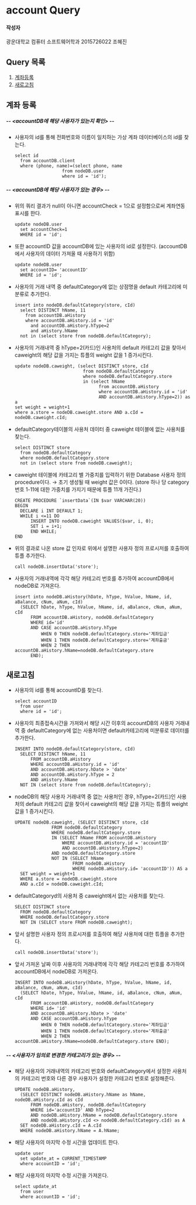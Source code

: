 # account Query

#### 작성자

광운대학교 컴퓨터 소프트웨어학과 2015726022 조혜진

## Query 목록

1. [계좌등록](#1)
2. [새로고침](#2)

<a name="1"></a>

## 계좌 등록

##### -- <accountDB에 해당 사용자가 있는지 확인> --
- 사용자의 id를 통해 전화번호와 이름이 일치하는 가상 계좌 데이터베이스의 id를 찾는다.

  ```mysql
  select id 
    from accountDB.client 
    where (phone, name)=(select phone, name 
        			from nodeDB.user 
        			where id = 'id');
  ```

##### -- <accountDB에 해당 사용자가 있는 경우> --
- 위의 쿼리 결과가 null이 아니면 accountCheck = 1으로 설정함으로써 계좌연동 표시를 한다. 

  ```mysql
  update nodeDB.user 
    set accountCheck=1 
    WHERE id = 'id';
  ```

- 또한 accountID 값을 accountDB에 있는 사용자의 id로 설정한다. 
  (accountDB에서 사용자의 데이터 가져올 때 사용하기 위함)

  ```mysql
  update nodeDB.user 
    set accountID= 'accountID' 
    WHERE id = 'id';
  ```

- 사용자의 거래 내역 중 defaultCategory에 없는 상점명을 default 카테고리에 미분류로 추가한다.

  ```mysql
  insert into nodeDB.defaultCategory(store, cId) 
    select DISTINCT hName, 11 
      from accountDB.aHistory 
      where accountDB.aHistory.id = 'id' 
        and accountDB.aHistory.hType=2 
        and aHistory.hName 
    not in (select store from nodeDB.defaultCategory);
  ```

- 사용자의 거래내역 중 hType=2(카드)인 사용처의 default 카테고리 값을 찾아서 
  caweight의 해당 값을 가지는 튜플의 weight 값을 1 증가시킨다.

  ```mysql
  update nodeDB.caweight, (select DISTINCT store, cId 
                            from nodeDB.defaultCategory 
                            where nodeDB.defaultCategory.store 
                            in (select hName 
                                  from accountDB.aHistory 
                                  where accountDB.aHistory.id = 'id' 
                                  AND accountDB.aHistory.hType=2)) as a 
  set weight = weight+1 
  where a.store = nodeDB.caweight.store AND a.cId = nodeDB.caweight.cId;
  ```

- defaultCategory테이블의 사용처 데이터 중 caweight 테이블에 없는 사용처를 찾는다.

  ```mysql
  select DISTINCT store 
    from nodeDB.defaultCategory 
    where nodeDB.defaultCategory.store 
    not in (select store from nodeDB.caweight);
  ```

- caweight 테이블에 카테고리 별 가중치를 입력하기 위한 Database 사용자 정의 procedure이다.
  → 초기 생성될 때 weight 값은 0이다. 
  (store 하나 당 category 번호 1-11에 대한 가중치를 가지기 때문에 튜플 11개 가진다.)

  ```mysql
  CREATE PROCEDURE `insertData`(IN $var VARCHAR(20))
  BEGIN
	DECLARE i INT DEFAULT 1;
  	WHILE i <=11 DO
		INSERT INTO nodeDB.caweight VALUES($var, i, 0);
		SET i = i+1;
    	END WHILE;
  END
  ```
  
- 위의 결과로 나온 store 값 인자로 위에서 설명한 사용자 정의 프로시저를 호출하여 튜플 추가한다.

  ```mysql
  call nodeDB.insertData('store');
  ```

- 사용자의 거래내역에 각각 해당 카테고리 번호를 추가하여 accountDB에서 nodeDB로 가져온다. 

  ```mysql
  insert into nodeDB.aHistory(hDate, hType, hValue, hName, id, aBalance, cNum, aNum, cId) 
  	(SELECT hDate, hType, hValue, hName, id, aBalance, cNum, aNum, cId 
		FROM accountDB.aHistory, nodeDB.defaultCategory 
		WHERE id='id' 
		AND CASE accountDB.aHistory.hType 
			WHEN 0 THEN nodeDB.defaultCategory.store='계좌입금' 
			WHEN 1 THEN nodeDB.defaultCategory.store='계좌출금' 
			WHEN 2 THEN accountDB.aHistory.hName=nodeDB.defaultCategory.store 
		END);
  ```

<a name="2"></a>

## 새로고침

- 사용자의 id를 통해 accountID를 찾는다.

  ```mysql
  select accountID 
    from user 
    where id = 'id';
  ```

- 사용자의 최종접속시간을 가져와서 해당 시간 이후의 accountDB의 사용자 거래내역 중 defaultCategory에 없는 사용처이면 
default카테고리에 미분류로 데이터를 추가한다. 

  ```mysql
  INSERT INTO nodeDB.defaultCategory(store, cId) 
  	SELECT DISTINCT hName, 11 
		FROM accountDB.aHistory 
		WHERE accountDB.aHistory.id = 'id' 
		AND accountDB.aHistory.hDate > 'date' 
		AND accountDB.aHistory.hType = 2 
		AND aHistory.hName 
	NOT IN (select store from nodeDB.defaultCategory);
  ```

- nodeDB의 해당 사용자 거래내역 중 없는 사용처인 경우, hType=2(카드)인 사용처의 default 카테고리 값을 찾아서 
  caweight의 해당 값을 가지는 튜플의 weight 값을 1 증가시킨다.

  ```mysql
  UPDATE nodeDB.caweight, (SELECT DISTINCT store, cId 
  				FROM nodeDB.defaultCategory 
				WHERE nodeDB.defaultCategory.store 
				IN (SELECT hName FROM accountDB.aHistory 
					WHERE accountDB.aHistory.id = 'accountID' 
					AND accountDB.aHistory.hType=2) 
				AND nodeDB.defaultCategory.store 
				NOT IN (SELECT hName 
						FROM nodeDB.aHistory 
						WHERE nodeDB.aHistory.id= 'accountID')) AS a 
	SET weight = weight+1 
	WHERE a.store = nodeDB.caweight.store 
	AND a.cId = nodeDB.caweight.cId;
  ```

- defaultCategoryd의 사용처 중 caweight에서 없는 사용처를 찾는다.

  ```mysql
  SELECT DISTINCT store 
  	FROM nodeDB.defaultCategory 
	WHERE nodeDB.defaultCategory.store 
	NOT IN (SELECT store FROM nodeDB.caweight);
  ```

- 앞서 설명한 사용자 정의 프로시저를 호출하여 해당 사용처에 대한 튜플을 추가한다.

  ```mysql
  call nodeDB.insertData('store');
  ```

- 앞서 가져온 날짜 이후 사용자의 거래내역에 각각 해당 카테고리 번호를 추가하여 accountDB에서 nodeDB로 가져온다. 

  ```mysql
  INSERT INTO nodeDB.aHistory(hDate, hType, hValue, hName, id, aBalance, cNum, aNum, cId) 
  	(SELECT hDate, hType, hValue, hName, id, aBalance, cNum, aNum, cId 
		FROM accountDB.aHistory, nodeDB.defaultCategory 
		WHERE id= 'id'  
		AND accountDB.aHistory.hDate > 'date' 
		AND CASE accountDB.aHistory.hType 
			WHEN 0 THEN nodeDB.defaultCategory.store='계좌입금' 
			WHEN 1 THEN nodeDB.defaultCategory.store='계좌출금' 
			WHEN 2 THEN accountDB.aHistory.hName=nodeDB.defaultCategory.store END);
  ```

##### -- <사용자가 임의로 변경한 카테고리가 있는 경우> --
- 해당 사용자의 거래내역의 카테고리 번호와 defaultCategory에서 설정한 사용처의 카테고리 번호와 다른 경우 
사용자가 설정한 카테고리 번호로 설정해준다.

  ```mysql
  UPDATE nodeDB.aHistory, 
  	(SELECT DISTINCT nodeDB.aHistory.hName as hName, nodeDB.aHistory.cId as cId 
		FROM nodeDB.aHistory, nodeDB.defaultCategory 
		WHERE id='accountID' AND hType=2 
		AND nodeDB.aHistory.hName = nodeDB.defaultCategory.store 
		AND nodeDB.aHistory.cId <> nodeDB.defaultCategory.cId) as A 
	SET nodeDB.aHistory.cId = A.cId 
	WHERE nodeDB.aHistory.hName = A.hName;
  ```

- 해당 사용자의 마지막 수정 시간을 업데이트 한다.

  ```mysql
  update user 
    set update_at = CURRENT_TIMESTAMP 
    where accountID = 'id';
  ```

- 해당 사용자의 마지막 수정 시간을 가져온다.

  ```mysql
  select update_at 
    from user 
    where accountID = 'id';
  ```

  
